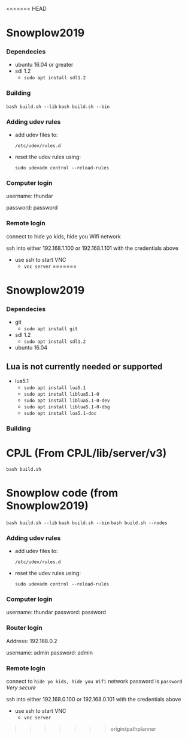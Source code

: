 <<<<<<< HEAD
# Snowplow2019

### Dependecies

- ubuntu 16.04 or greater
- sdl 1.2
  - `sudo apt install sdl1.2`

### Building

`bash build.sh --lib`
`bash build.sh --bin`

### Adding udev rules

- add udev files to:

    `/etc/udev/rules.d`

- reset the udev rules using:

    `sudo udevadm control --reload-rules`

### Computer login

username: thundar

password: password

### Remote login

connect to hide yo kids, hide you Wifi network

ssh into either 192.168.1.100 or 192.168.1.101 with the credentials above

- use ssh to start VNC
    - `vnc server`
=======
# Snowplow2019

### Dependecies ###

- git
  - `sudo apt install git`
- sdl 1.2
  - `sudo apt install sdl1.2`
- ubuntu 16.04

## Lua is not currently needed or supported ##
- lua5.1
  - `sudo apt install lua5.1`
  - `sudo apt install liblua5.1-0`
  - `sudo apt install liblua5.1-0-dev`
  - `sudo apt install liblua5.1-0-dbg`
  - `sudo apt install lua5.1-doc`

### Building ###
# CPJL (From CPJL/lib/server/v3)
`bash build.sh`

# Snowplow code (from Snowplow2019)
`bash build.sh --lib`
`bash build.sh --bin`
`bash build.sh --nodes`

### Adding udev rules ###

- add udev files to:

    `/etc/udev/rules.d`

- reset the udev rules using:

    `sudo udevadm control --reload-rules`

### Computer login ###

username: thundar
password: password

### Router login ###

Address: 192.168.0.2

username: admin
password: admin

### Remote login ###

connect to `hide yo kids, hide you Wifi` network
password is `password` *Very secure*

ssh into either 192.168.0.100 or 192.168.0.101 with the credentials above

- use ssh to start VNC
    - `vnc server`
>>>>>>> origin/pathplanner

